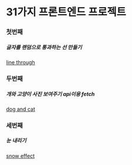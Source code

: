 # 31가지 프론트엔드 프로젝트

### 첫번째

##### 글자를 랜덤으로 통과하는 선 만들기

[line through](https://focused-leakey-b37c66.netlify.app/day1/index.html)

### 두번째

##### 개와 고양이 사진 보여주기 api이용 fetch

[dog and cat](https://focused-leakey-b37c66.netlify.app/day2/index.html)

### 세번째

##### 눈 내리기

[snow effect](https://focused-leakey-b37c66.netlify.app/day3/index.html)
